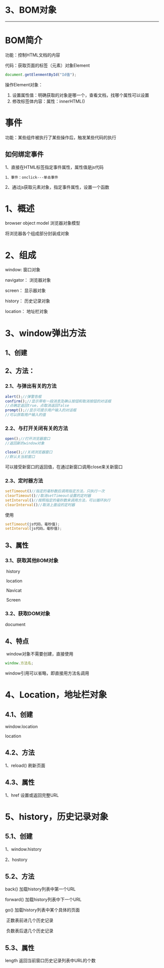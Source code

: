 # 3、BOM对象

------



# BOM简介

功能：控制HTML文档的内容

代码：获取页面的标签（元素）对象Element

```javascript
document.getElenmentById("Id值");
```

操作Element对象：

1. 设置属性值：明确获取的对象是哪一个，查看文档，找哪个属性可以设置
2. 修改标签体内容：属性：innerHTML()

# 事件

功能：某些组件被执行了某些操作后，触发某些代码的执行

## 如何绑定事件

1、直接在HTML标签指定事件属性，属性值是js代码

	1、事件：onclick---单击事件

2、通过js获取元素对象，指定事件属性，设置一个函数

# 1、概述

browser object model 浏览器对象模型

将浏览器各个组成部分封装成对象

# 2、组成

window: 窗口对象

navigator： 浏览器对象

screen： 显示器对象

history： 历史记录对象

location： 地址栏对象

# 3、window弹出方法

## 1、创建

## 2、方法：

### 2.1、与弹出有关的方法

```javascript
alert();//弹警告框
confirm();//显示带有一段消息及确认按钮和取消按钮的对话框
//点确定返回true，点取消返回false
prompt();//显示可提示用户输入的对话框
//可以获取用户输入的值
```

### 2.2、与打开关闭有关的方法

```javascript
open();//打开浏览器窗口
//返回新的window对象
```



```javascript
close();//关闭浏览器窗口
//默认关当前窗口
```

可以接受新窗口的返回值，在通过新窗口调用close来关新窗口

### 2.3、定时器方法

```javascript
setTimeout()//指定的毫秒数后调用指定方法，只执行一次
clearTimeout()//取消setTimeout设置的定时器
setInterval()//按照指定的毫秒数来调用方法，可以循环执行
clearInterval()//取消上面设的定时器
```

使用

```javascript
setTimeout(js代码，毫秒值);
setInterval(js代码，毫秒值);
```





## 3、属性

### 3.1、获取其他BOM对象

​	history

​	location

​	Navicat

​	Screen

### 3.2、获取DOM对象

document

## 4、特点

​	window对象不需要创建，直接使用

```javascript
window.方法名;
```

window引用可以省略，即直接用方法名调用

# 4、Location，地址栏对象

## 4.1、创建

window.location

location

## 4.2、方法

1、reload()  刷新页面

## 4.3、属性

1、href  设置或返回完整URL

# 5、history，历史记录对象

## 5.1、创建

1、window.history

2、hostory

## 5.2、方法

back()  加载history列表中第一个URL

forward()  加载history列表中下一个URL

go()   加载history列表中某个具体的页面

​		正数表前进几个历史记录

​		负数表后退几个历史记录

## 5.3、属性

length  返回当前窗口历史记录列表中URL的个数

